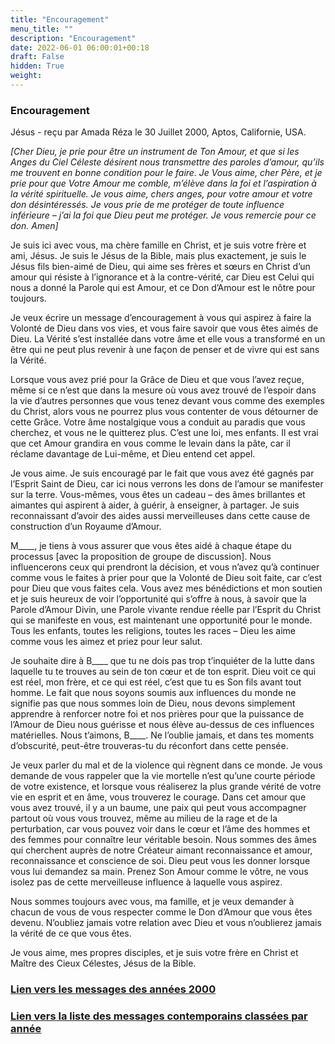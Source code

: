 ```yaml
---
title: "Encouragement"
menu_title: ""
description: "Encouragement"
date: 2022-06-01 06:00:01+00:18
draft: False
hidden: True
weight:
---
```

### Encouragement

Jésus - reçu par Amada Réza le 30 Juillet 2000, Aptos, Californie, USA.

*[Cher Dieu, je prie pour être un instrument de Ton Amour, et que si les Anges du Ciel Céleste désirent nous transmettre des paroles d’amour, qu’ils me trouvent en bonne condition pour le faire. Je Vous aime, cher Père, et je prie pour que Votre Amour me comble, m’élève dans la foi et l’aspiration à la vérité spirituelle. Je vous aime, chers anges, pour votre amour et votre don désintéressés. Je vous prie de me protéger de toute influence inférieure – j’ai la foi que Dieu peut me protéger. Je vous remercie pour ce don. Amen]*

Je suis ici avec vous, ma chère famille en Christ, et je suis votre frère et ami, Jésus. Je suis le Jésus de la Bible, mais plus exactement, je suis le Jésus fils bien-aimé de Dieu, qui aime ses frères et sœurs en Christ d’un amour qui résiste à l’ignorance et à la contre-vérité, car Dieu est Celui qui nous a donné la Parole qui est Amour, et ce Don d’Amour est le nôtre pour toujours.

Je veux écrire un message d’encouragement à vous qui aspirez à faire la Volonté de Dieu dans vos vies, et vous faire savoir que vous êtes aimés de Dieu. La Vérité s’est installée dans votre âme et elle vous a transformé en un être qui ne peut plus revenir à une façon de penser et de vivre qui est sans la Vérité.

Lorsque vous avez prié pour la Grâce de Dieu et que vous l’avez reçue, même si ce n’est que dans la mesure où vous avez trouvé de l’espoir dans la vie d’autres personnes que vous tenez devant vous comme des exemples du Christ, alors vous ne pourrez plus vous contenter de vous détourner de cette Grâce. Votre âme nostalgique vous a conduit au paradis que vous cherchez, et vous ne le quitterez plus. C’est une loi, mes enfants. Il est vrai que cet Amour grandira en vous comme le levain dans la pâte, car il réclame davantage de Lui-même, et Dieu entend cet appel.

Je vous aime. Je suis encouragé par le fait que vous avez été gagnés par l’Esprit Saint de Dieu, car ici nous verrons les dons de l’amour se manifester sur la terre. Vous-mêmes, vous êtes un cadeau – des âmes brillantes et aimantes qui aspirent à aider, à guérir, à enseigner, à partager. Je suis reconnaissant d’avoir des aides aussi merveilleuses dans cette cause de construction d’un Royaume d’Amour.

M____, je tiens à vous assurer que vous êtes aidé à chaque étape du processus [avec la proposition de groupe de discussion]. Nous influencerons ceux qui prendront la décision, et vous n’avez qu’à continuer comme vous le faites à prier pour que la Volonté de Dieu soit faite, car c’est pour Dieu que vous faites cela. Vous avez mes bénédictions et mon soutien et je suis heureux de voir l’opportunité qui s’offre à nous, à savoir que la Parole d’Amour Divin, une Parole vivante rendue réelle par l’Esprit du Christ qui se manifeste en vous, est maintenant une opportunité pour le monde. Tous les enfants, toutes les religions, toutes les races – Dieu les aime comme vous les aimez et priez pour leur salut.

Je souhaite dire à B____ que tu ne dois pas trop t’inquiéter de la lutte dans laquelle tu te trouves au sein de ton cœur et de ton esprit. Dieu voit ce qui est réel, mon frère, et ce qui est réel, c’est que tu es Son fils avant tout homme. Le fait que nous soyons soumis aux influences du monde ne signifie pas que nous sommes loin de Dieu, nous devons simplement apprendre à renforcer notre foi et nos prières pour que la puissance de l’Amour de Dieu nous guérisse et nous élève au-dessus de ces influences matérielles. Nous t’aimons, B____. Ne l’oublie jamais, et dans tes moments d’obscurité, peut-être trouveras-tu du réconfort dans cette pensée.

Je veux parler du mal et de la violence qui règnent dans ce monde. Je vous demande de vous rappeler que la vie mortelle n’est qu’une courte période de votre existence, et lorsque vous réaliserez la plus grande vérité de votre vie en esprit et en âme, vous trouverez le courage. Dans cet amour que vous avez trouvé, il y a un baume, une paix qui peut vous accompagner partout où vous vous trouvez, même au milieu de la rage et de la perturbation, car vous pouvez voir dans le cœur et l’âme des hommes et des femmes pour connaître leur véritable besoin. Nous sommes des âmes qui cherchent auprès de notre Créateur aimant reconnaissance et amour, reconnaissance et conscience de soi. Dieu peut vous les donner lorsque vous lui demandez sa main. Prenez Son Amour comme le vôtre, ne vous isolez pas de cette merveilleuse influence à laquelle vous aspirez.

Nous sommes toujours avec vous, ma famille, et je veux demander à chacun de vous de vous respecter comme le Don d’Amour que vous êtes devenu. N’oubliez jamais votre relation avec Dieu et vous n’oublierez jamais la vérité de ce que vous êtes.

Je vous aime, mes propres disciples, et je suis votre frère en Christ et Maître des Cieux Célestes, Jésus de la Bible.

### [**Lien vers les messages des années 2000**](/fr-contemporary-messages/fr-contemporary-messages-by-date-order/fr-contemporary-messages-2000/)

### [**Lien vers la liste des messages contemporains classées par année**](/fr-contemporary-messages/fr-contemporary-messages-by-date-order/)




